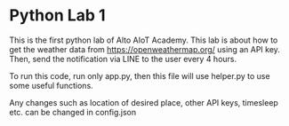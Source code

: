 # Python Lab 1

This is the first python lab of Alto AIoT Academy.
This lab is about how to get the weather data from https://openweathermap.org/ using an API key.
Then, send the notification via LINE to the user every 4 hours.

To run this code, run only app.py, then this file will use helper.py to use some useful functions.

Any changes such as location of desired place, other API keys, timesleep etc. can be changed in config.json
